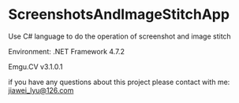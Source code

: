 # ScreenshotsAndImageStitchApp
Use C# language to do the operation of screenshot and image stitch

Environment:
  .NET Framework 4.7.2
  
  Emgu.CV v3.1.0.1
  
 if you have any questions about this project please contact with me: jiawei_lyu@126.com
